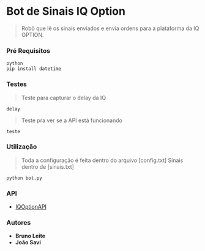 # Bot de Sinais IQ Option
>Robô que lê os sinais enviados e envia ordens para a plataforma da IQ OPTION.

### Pré Requisitos

```
python
pip install datetime
```

### Testes
>Teste para capturar o delay da IQ
```
delay
```
>Teste pra ver se a API está funcionando 
```
teste
```
### Utilização
>Toda a configuração é feita dentro do arquivo [config.txt]
>Sinais dentro de [sinais.txt]
```
python bot.py
```

### API
* [IQOptionAPI](https://github.com/Lu-Yi-Hsun/iqoptionapi)

### Autores

* **Bruno Leite**
* **João Savi** 

